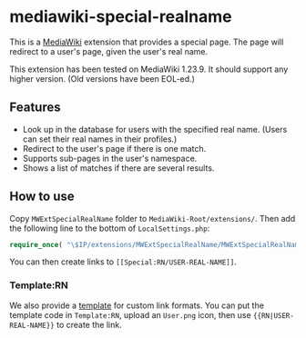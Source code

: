# mediawiki-special-realname

This is a [MediaWiki](https://www.mediawiki.org/) extension that provides a special page. The page will redirect to a user's page, given the user's real name.

This extension has been tested on MediaWiki 1.23.9. It should support any higher version. (Old versions have been EOL-ed.)

## Features

* Look up in the database for users with the specified real name. (Users can set their real names in their profiles.)
* Redirect to the user's page if there is one match.
* Supports sub-pages in the user's namespace.
* Shows a list of matches if there are several results.

## How to use

Copy `MWExtSpecialRealName` folder to `MediaWiki-Root/extensions/`. Then add the following line to the bottom of `LocalSettings.php`:
```php
require_once( "\$IP/extensions/MWExtSpecialRealName/MWExtSpecialRealName.php" );
```

You can then create links to `[[Special:RN/USER-REAL-NAME]]`.

### Template:RN

We also provide a [template](Template_RN.mediawiki) for custom link formats. You can put the template code in `Template:RN`, upload an `User.png` icon, then use `{{RN|USER-REAL-NAME}}` to create the link.

